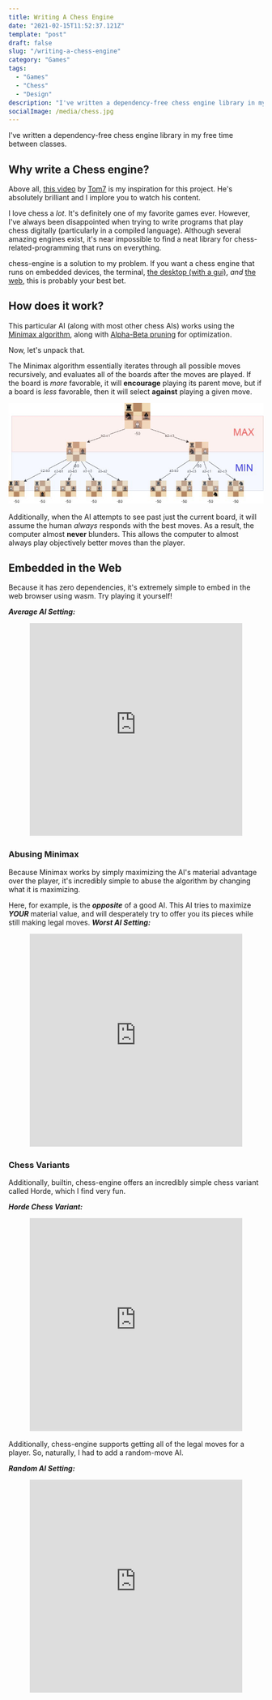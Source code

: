 ```yaml
---
title: Writing A Chess Engine
date: "2021-02-15T11:52:37.121Z"
template: "post"
draft: false
slug: "/writing-a-chess-engine"
category: "Games"
tags:
  - "Games"
  - "Chess"
  - "Design"
description: "I've written a dependency-free chess engine library in my free time between classes."
socialImage: /media/chess.jpg
---
```


I've written a dependency-free chess engine library in my free time between classes.
## Why write a Chess engine?

Above all, [this video](https://www.youtube.com/watch?v=DpXy041BIlA&t=7s) by [Tom7](http://tom7.org/) is my inspiration for this project. He's absolutely brilliant and I implore you to watch his content.

I love chess a _lot_. It's definitely one of my favorite games ever. However, I've always been disappointed when trying to write programs that play chess digitally (particularly in a compiled language). Although several amazing engines exist, it's near impossible to find a neat library for chess-related-programming that runs on everything.

chess-engine is a solution to my problem. If you want a chess engine that runs on embedded devices, the terminal, [the desktop (with a gui)](https://github.com/adam-mcdaniel/chess-engine/tree/main/examples/chess-gui), _and_ [the web](https://adam-mcdaniel.github.io/chess-engine/docs/book/index.html#average-ai), this is probably your best bet.

## How does it work?

This particular AI (along with most other chess AIs) works using the [Minimax algorithm](https://en.wikipedia.org/wiki/Minimax), along with [Alpha-Beta pruning](https://en.wikipedia.org/wiki/Alpha%E2%80%93beta_pruning) for optimization.

Now, let's unpack that.

The Minimax algorithm essentially iterates through all possible moves recursively, and evaluates all of the boards after the moves are played. If the board is _more_ favorable, it will **encourage** playing its parent move, but if a board is _less_ favorable, then it will select **against** playing a given move.

![Minimax](./media/mini-max.jpeg)

Additionally, when the AI attempts to see past just the current board, it will assume the human _always_ responds with the best moves. As a result, the computer almost **never** blunders.
This allows the computer to almost always play objectively better moves than the player.


## Embedded in the Web

Because it has zero dependencies, it's extremely simple to embed in the web browser using wasm. Try playing it yourself!

***Average AI Setting:***
<div align="center">
  <embed type="text/html" src="https://adam-mcdaniel.github.io/chess-engine/examples/chess-web/chess-best.html" width="420" height="420"/>
</div>


### Abusing Minimax

Because Minimax works by simply maximizing the AI's material advantage over the player, it's incredibly simple to abuse the algorithm by changing what it is maximizing.

Here, for example, is the ***opposite*** of a good AI. This AI tries to maximize ***YOUR*** material value, and will desperately try to offer you its pieces while still making legal moves.
***Worst AI Setting:***
<div align="center">
    <embed type="text/html" src="https://adam-mcdaniel.github.io/chess-engine/examples/chess-web/chess-worst.html" width="420" height="420"/>
</div>

### Chess Variants

Additionally, builtin, chess-engine offers an incredibly simple chess variant called Horde, which I find very fun.

***Horde Chess Variant:***
<div align="center">
    <embed type="text/html" src="https://adam-mcdaniel.github.io/chess-engine/examples/chess-web/chess-horde.html" width="420" height="420"/>
</div>

Additionally, chess-engine supports getting all of the legal moves for a player. So, naturally, I had to add a random-move AI.

***Random AI Setting:***
<div align="center">
    <embed type="text/html" src="https://adam-mcdaniel.github.io/chess-engine/examples/chess-web/chess-random.html" width="420" height="420"/>
</div>
